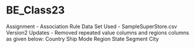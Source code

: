 # BE_Class23
Assignment -  Association Rule
Data Set Used - SampleSuperStore.csv
Version2 Updates - Removed repeated value columns and regions columns as given below:
Country
Ship Mode
Region
State
Segment
City
